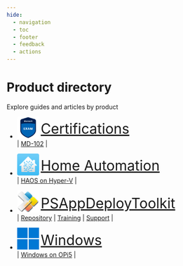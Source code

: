 ```yaml
---
hide:
  - navigation
  - toc
  - footer
  - feedback
  - actions
---
```

# Product directory

Explore guides and articles by product

<div class="grid cards" markdown>
<!-- HTML Tutorial: https://www.tutorialspoint.com/html/index.htm -->
<!-- Logos: https://logos.fandom.com/ -->

- <img src="assets/logos/microsoft-exam.svg" alt="logo_microsoft-exam" width="50" /> <sup><sup><font size = "6">[Certifications](certifications/index.md)</font></sup></sup>
<br>| [MD-102](certifications/md-102/index.md) |

- <img src="assets/logos/homeassistant.svg" alt="logo_homeassistant" width="50" /> <sup><sup><font size = "6">[Home Automation](homeautomation/index.md)</font></sup></sup>
<br>| [HAOS on Hyper-V](homeautomation/haos/install-haos-on-hyperv.md) |

- <img src="assets/logos/psadt.svg" alt="logo_psadt" width="50" /> <sup><sup><font size = "6">[PSAppDeployToolkit](psadt/index.md)</font></sup></sup>
<br>| [Repository](https://github.com/docs-thetechguy-com/repository/tree/main/psadt) | [Training](psadt/training.md) | [Support](psadt/support.md) |

- <img src="assets/logos/Windows_11.svg" alt="logo_windows" width="50" /> <sup><sup><font size = "6">[Windows](windows/index.md)</font></sup></sup>
<br>| [Windows on OPi5](windows/windows11-arm/windows11arm-on-opi5.md) |

</div>
